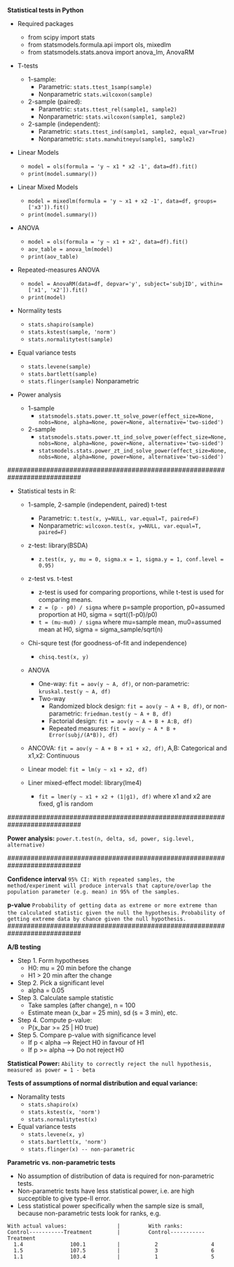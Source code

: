 **Statistical tests in Python**
* Required packages
  * from scipy import stats
  * from statsmodels.formula.api import ols, mixedlm
  * from statsmodels.stats.anova import anova_lm, AnovaRM
  
* T-tests
  * 1-sample: 
    * Parametric: ``` stats.ttest_1samp(sample) ```
    * Nonparametric ``` stats.wilcoxon(sample) ```
  * 2-sample (paired): 
    * Parametric: ``` stats.ttest_rel(sample1, sample2) ```
    * Nonparametric: ``` stats.wilcoxon(sample1, sample2) ```
  * 2-sample (independent):
    * Parametric: ``` stats.ttest_ind(sample1, sample2, equal_var=True) ```
    * Nonparametric: ``` stats.manwhitneyu(sample1, sample2) ```

* Linear Models
  * ```model = ols(formula = 'y ~ x1 * x2 -1', data=df).fit()```
  * ```print(model.summary())```

* Linear Mixed Models
  * ```model = mixedlm(formula = 'y ~ x1 + x2 -1', data=df, groups=['x3']).fit()```
  * ```print(model.summary())```

* ANOVA
  * ```model = ols(formula = 'y ~ x1 + x2', data=df).fit()```
  * ```aov_table = anova_lm(model)```
  * ```print(aov_table)```
  
* Repeated-measures ANOVA
  * ```model = AnovaRM(data=df, depvar='y', subject='subjID', within=['x1', 'x2']).fit()```
  * ```print(model)```
  
* Normality tests
  * ```stats.shapiro(sample)```
  * ```stats.kstest(sample, 'norm')```
  * ```stats.normalitytest(sample)```

* Equal variance tests
  * ```stats.levene(sample)```
  * ```stats.bartlett(sample)```
  * ```stats.flinger(sample)``` Nonparametric
  
* Power analysis
  * 1-sample
    * ```statsmodels.stats.power.tt_solve_power(effect_size=None, nobs=None, alpha=None, power=None, alternative='two-sided')```
  * 2-sample
    * ```statsmodels.stats.power.tt_ind_solve_power(effect_size=None, nobs=None, alpha=None, power=None, alternative='two-sided')```
    * ```statsmodels.stats.power_zt_ind_solve_power(effect_size=None, nobs=None, alpha=None, power=None, alternative='two-sided')```

###########################################################################

* Statistical tests in R:
  * 1-sample, 2-sample (independent, paired) t-test
    * Parametric: ```t.test(x, y=NULL, var.equal=T, paired=F)```
    * Nonparametric: ```wilcoxon.test(x, y=NULL, var.equal=T, paired=F)```
  * z-test: library(BSDA)
    * ```z.test(x, y, mu = 0, sigma.x = 1, sigma.y = 1, conf.level = 0.95)```
  * z-test vs. t-test
    * z-test is used for comparing proportions, while t-test is used for comparing means.
    * ```z = (p - p0) / sigma``` where p=sample proportion, p0=assumed proportion at H0, sigma = sqrt((1-p0)/p0)
    * ```t = (mu-mu0) / sigma``` where mu=sample mean, mu0=assumed mean at H0, sigma = sigma_sample/sqrt(n)

  * Chi-squre test (for goodness-of-fit and independence)
    * ```chisq.test(x, y)```
  
  * ANOVA
    * One-way: ```fit = aov(y ~ A, df)```, or non-parametric: ```kruskal.test(y ~ A, df)```
    * Two-way
      * Randomized block design: ```fit = aov(y ~ A + B, df)```, or non-parametric: ```friedman.test(y ~ A + B, df)```
      * Factorial design: ```fit = aov(y ~ A + B + A:B, df)```
      * Repeated measures: ```fit = aov(y ~ A * B + Error(subj/(A*B)), df)```
       
  * ANCOVA: ```fit = aov(y ~ A + B + x1 + x2, df)```, A,B: Categorical and x1,x2: Continuous
  
  * Linear model: ```fit = lm(y ~ x1 + x2, df)```
  * Liner mixed-effect model: library(lme4)
    * ```fit = lmer(y ~ x1 + x2 + (1|g1), df)``` where x1 and x2 are fixed, g1 is random

###########################################################################

**Power analysis:**
```power.t.test(n, delta, sd, power, sig.level, alternative)```

###########################################################################

**Confidence interval**
```95% CI: With repeated samples, the method/experiment will produce intervals that capture/overlap the population parameter (e.g. mean) in 95% of the samples.```

**p-value**
```Probability of getting data as extreme or more extreme than the calculated statistic given the null the hypothesis.```
```Probability of getting extreme data by chance given the null hypothesis.```
###########################################################################

**A/B testing**
* Step 1. Form hypotheses
  * H0: mu = 20 min before the change
  * H1 > 20 min after the change
* Step 2. Pick a significant level
  * alpha = 0.05
* Step 3. Calculate sample statistic
  * Take samples (after change), n = 100
  * Estimate mean (x_bar = 25 min), sd (s = 3 min), etc.
* Step 4. Compute p-value: 
  * P(x_bar >= 25 | H0 true)
* Step 5. Compare p-value with significance level
  * If p < alpha --> Reject H0 in favour of H1
  * If p >= alpha --> Do not reject H0

**Statistical Power:** ```Ability to correctly reject the null hypothesis, measured as power = 1 - beta```

**Tests of assumptions of normal distribution and equal variance:**
* Noramality tests
  * ```stats.shapiro(x)```
  * ```stats.kstest(x, 'norm')```
  * ```stats.normalitytest(x)```  
* Equal variance tests
  * ```stats.levene(x, y)```
  * ```stats.bartlett(x, 'norm')```
  * ```stats.flinger(x) -- non-parametric```

**Parametric vs. non-parametric tests**
* No assumption of distribution of data is required for non-parametric tests.
* Non-parametric tests have less statistical power, i.e. are high succeptible to give type-II error.
* Less statistical power specifically when the sample size is small, because non-parametric tests look for ranks, e.g.
```
With actual values:                |         With ranks:
Control-----------Treatment        |         Control-----------Treatment
  1.4               100.1          |           2                 4
  1.5               107.5          |           3                 6
  1.1               103.4          |           1                 5
```
